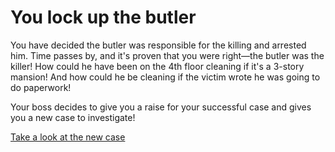 # You lock up the butler

You have decided the butler was responsible for the killing and arrested him. Time passes by, and it's proven that you were right—the butler was the killer! How could he have been on the 4th floor cleaning if it's a 3-story mansion! And how could he be cleaning if the victim wrote he was going to do paperwork!

Your boss decides to give you a raise for your successful case and gives you a new case to investigate!

[Take a look at the new case](../new-case.md)
